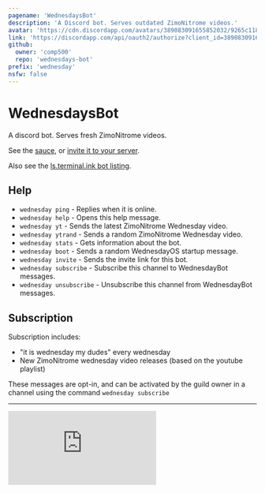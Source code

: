 ```yaml
---
pagename: 'WednesdaysBot'
description: 'A Discord bot. Serves outdated ZimoNitrome videos.'
avatar: 'https://cdn.discordapp.com/avatars/389083091655852032/9265c1183067c72d4bd58d0fecedb101.png'
link: 'https://discordapp.com/api/oauth2/authorize?client_id=389083091655852032&permissions=18432&scope=bot'
github:
  owner: 'comp500'
  repo: 'wednesdays-bot'
prefix: 'wednesday'
nsfw: false
---
```

<h1>WednesdaysBot</h1>
<p>A discord bot. Serves fresh ZimoNitrome videos.</p>
<p>See the <a href="https://github.com/comp500/wednesdays-bot/">sauce</a>, or <a href="https://discordapp.com/api/oauth2/authorize?client_id=389083091655852032&permissions=18432&scope=bot">invite it to your server</a>.</p>
<p>Also see the <a href="https://ls.terminal.ink/bot/389083091655852032">ls.terminal.ink bot listing</a>.</p>

<h2>Help</h2>
<ul>
  <li><code>wednesday ping</code> - Replies when it is online.</li>
  <li><code>wednesday help</code> - Opens this help message.</li>
  <li><code>wednesday yt</code> - Sends the latest ZimoNitrome Wednesday video.</li>
  <li><code>wednesday ytrand</code> - Sends a random ZimoNitrome Wednesday video.</li>
  <li><code>wednesday stats</code> - Gets information about the bot.</li>
  <li><code>wednesday boot</code> - Sends a random WednesdayOS startup message.</li>
  <li><code>wednesday invite</code> - Sends the invite link for this bot.</li>
  <li><code>wednesday subscribe</code> - Subscribe this channel to WednesdayBot messages.</li>
  <li><code>wednesday unsubscribe</code> - Unsubscribe this channel from WednesdayBot messages.</li>
</ul>

<h2>Subscription</h2>
<p>Subscription includes: </p>
<ul>
  <li>"it is wednesday my dudes" every wednesday</li>
  <li>New ZimoNitrome wednesday video releases (based on the youtube playlist)</li>
</ul>
<p>These messages are opt-in, and can be activated by the guild owner in a channel using the command <code>wednesday subscribe</code></p>

<hr>

<iframe src="https://www.youtube.com/embed/Oct2xKMGOno" frameborder="0" gesture="media" allow="encrypted-media" allowfullscreen class="ls-iframe"></iframe>
